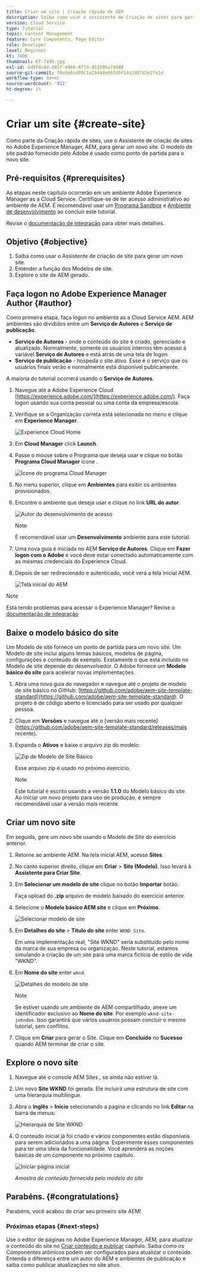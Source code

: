 ```yaml
---
title: Criar um site | Criação rápida de AEM
description: Saiba como usar o assistente de Criação de sites para gerar um novo site. O modelo de site padrão fornecido pelo Adobe é um ponto de partida para o novo site.
version: Cloud Service
type: Tutorial
topic: Content Management
feature: Core Components, Page Editor
role: Developer
level: Beginner
kt: 7496
thumbnail: KT-7496.jpg
exl-id: 6d0fdc4d-d85f-4966-8f7d-d53506a7dd08
source-git-commit: f0c6e6cd09c1a2944de667d9f14a2d87d3e2fe1d
workflow-type: tm+mt
source-wordcount: '912'
ht-degree: 1%

---
```


# Criar um site {#create-site}

Como parte da Criação rápida de sites, use o Assistente de criação de sites no Adobe Experience Manager, AEM, para gerar um novo site. O modelo de site padrão fornecido pelo Adobe é usado como ponto de partida para o novo site.

## Pré-requisitos {#prerequisites}

As etapas neste capítulo ocorrerão em um ambiente Adobe Experience Manager as a Cloud Service. Certifique-se de ter acesso administrativo ao ambiente de AEM. É recomendável usar um [Programa Sandbox](https://experienceleague.adobe.com/docs/experience-manager-cloud-service/onboarding/getting-access/sandbox-programs/introduction-sandbox-programs.html) e [Ambiente de desenvolvimento](https://experienceleague.adobe.com/docs/experience-manager-cloud-service/implementing/using-cloud-manager/manage-environments.html) ao concluir este tutorial.

Revise o [documentação de integração](https://experienceleague.adobe.com/docs/experience-manager-cloud-service/onboarding/home.html) para obter mais detalhes.

## Objetivo {#objective}

1. Saiba como usar o Assistente de criação de site para gerar um novo site.
1. Entender a função dos Modelos de site.
1. Explore o site de AEM gerado.

## Faça logon no Adobe Experience Manager Author {#author}

Como primeira etapa, faça logon no ambiente as a Cloud Service AEM. AEM ambientes são divididos entre um **Serviço de Autores** e **Serviço de publicação**.

* **Serviço de Autores** - onde o conteúdo do site é criado, gerenciado e atualizado. Normalmente, somente os usuários internos têm acesso à variável **Serviço de Autores** e está atrás de uma tela de logon.
* **Serviço de publicação** - hospeda o site ativo. Esse é o serviço que os usuários finais verão e normalmente está disponível publicamente.

A maioria do tutorial ocorrerá usando o **Serviço de Autores**.

1. Navegue até a Adobe Experience Cloud [https://experience.adobe.com/](https://experience.adobe.com/). Faça logon usando sua conta pessoal ou uma conta da empresa/escola.
1. Verifique se a Organização correta está selecionada no menu e clique em **Experience Manager**.

   ![Experience Cloud Home](assets/create-site/experience-cloud-home-screen.png)

1. Em **Cloud Manager** click **Launch**.
1. Passe o mouse sobre o Programa que deseja usar e clique no botão **Programa Cloud Manager** ícone .

   ![Ícone do programa Cloud Manager](assets/create-site/cloud-manager-program-icon.png)

1. No menu superior, clique em **Ambientes** para exibir os ambientes provisionados.

1. Encontre o ambiente que deseja usar e clique no link **URL do autor**.

   ![Autor do desenvolvimento de acesso](assets/create-site/access-dev-environment.png)

   >[!NOTE]
   >
   >É recomendável usar um **Desenvolvimento** ambiente para este tutorial.

1. Uma nova guia é iniciada no AEM **Serviço de Autores**. Clique em **Fazer logon com o Adobe** e você deve estar conectado automaticamente com as mesmas credenciais do Experience Cloud.

1. Depois de ser redirecionado e autenticado, você verá a tela inicial AEM.

   ![Tela inicial do AEM](assets/create-site/aem-start-screen.png)

>[!NOTE]
>
> Está tendo problemas para acessar o Experience Manager? Revise o [documentação de integração](https://experienceleague.adobe.com/docs/experience-manager-cloud-service/onboarding/home.html)

## Baixe o modelo básico do site

Um Modelo de site fornece um ponto de partida para um novo site. Um Modelo de site inclui alguns temas básicos, modelos de página, configurações e conteúdo de exemplo. Exatamente o que está incluído no Modelo de site depende do desenvolvedor. O Adobe fornece um **Modelo básico do site** para acelerar novas implementações.

1. Abra uma nova guia do navegador e navegue até o projeto de modelo de site básico no GitHub: [https://github.com/adobe/aem-site-template-standard](https://github.com/adobe/aem-site-template-standard). O projeto é de código aberto e licenciado para ser usado por qualquer pessoa.
1. Clique em **Versões** e navegue até o [versão mais recente](https://github.com/adobe/aem-site-template-standard/releases/mais recente).
1. Expanda o **Ativos** e baixe o arquivo zip do modelo:

   ![Zip de Modelo de Site Básico](assets/create-site/template-basic-zip-file.png)

   Esse arquivo zip é usado no próximo exercício.

   >[!NOTE]
   >
   > Este tutorial é escrito usando a versão **1.1.0** do Modelo básico do site. Ao iniciar um novo projeto para uso de produção, é sempre recomendável usar a versão mais recente.

## Criar um novo site

Em seguida, gere um novo site usando o Modelo de Site do exercício anterior.

1. Retorne ao ambiente AEM. Na tela inicial AEM, acesse **Sites**.
1. No canto superior direito, clique em **Criar** > **Site (Modelo)**. Isso levará à **Assistente para Criar Site**.
1. Em **Selecionar um modelo de site** clique no botão **Importar** botão.

   Faça upload do **.zip** arquivo de modelo baixado do exercício anterior.

1. Selecione o **Modelo básico AEM site** e clique em **Próximo**.

   ![Selecionar modelo de site](assets/create-site/select-site-template.png)

1. Em **Detalhes do site** > **Título do site** enter `WKND Site`.

   Em uma implementação real, &quot;Site WKND&quot; seria substituído pelo nome da marca de sua empresa ou organização. Neste tutorial, estamos simulando a criação de um site para uma marca fictícia de estilo de vida &quot;WKND&quot;.

1. Em **Nome do site** enter `wknd`.

   ![Detalhes do modelo de site](assets/create-site/site-template-details.png)

   >[!NOTE]
   >
   > Se estiver usando um ambiente de AEM compartilhado, anexe um identificador exclusivo ao **Nome do site**. Por exemplo `wknd-site-johndoe`. Isso garantirá que vários usuários possam concluir o mesmo tutorial, sem conflitos.

1. Clique em **Criar** para gerar o Site. Clique em **Concluído** no **Sucesso** quando AEM terminar de criar o site.

## Explore o novo site

1. Navegue até o console AEM Sites , se ainda não estiver lá.
1. Um novo **Site WKND** foi gerada. Ele incluirá uma estrutura de site com uma hierarquia multilíngue.
1. Abra o **Inglês** > **Início** selecionando a página e clicando no link **Editar** na barra de menus:

   ![Hierarquia de Site WKND](assets/create-site/wknd-site-starter-hierarchy.png)

1. O conteúdo inicial já foi criado e vários componentes estão disponíveis para serem adicionados a uma página. Experimente esses componentes para ter uma ideia da funcionalidade. Você aprenderá as noções básicas de um componente no próximo capítulo.

   ![Iniciar página inicial](assets/create-site/start-home-page.png)

   *Amostra de conteúdo fornecida pelo modelo do site*

## Parabéns.  {#congratulations}

Parabéns, você acabou de criar seu primeiro site AEM!

### Próximas etapas {#next-steps}

Use o editor de páginas no Adobe Experience Manager, AEM, para atualizar o conteúdo do site no [Criar conteúdo e publicar](author-content-publish.md) capítulo. Saiba como os Componentes atômicos podem ser configurados para atualizar o conteúdo. Entenda a diferença entre um autor do AEM e ambientes de publicação e saiba como publicar atualizações no site ativo.
